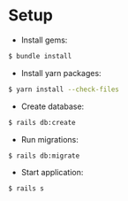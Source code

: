 # Setup

- Install gems:
```bash
$ bundle install
```

- Install yarn packages:
```bash
$ yarn install --check-files
```

- Create database:
```bash
$ rails db:create
```

- Run migrations:
```bash
$ rails db:migrate
```

- Start application:
```bash
$ rails s
```
